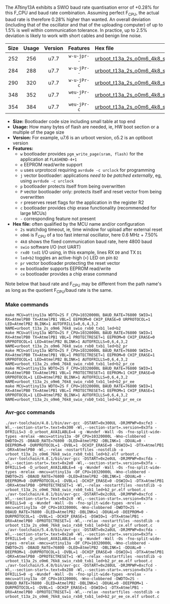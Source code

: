 The ATtiny13A exhibits a SWIO baud rate quantisation error of +0.28% for this F_CPU and baud rate combination. Assuming perfect F<sub>CPU</sub>, the actual baud rate is therefore 0.28% higher than wanted. An overall deviation (including that of the oscillator and that of the uploading computer) of up to 1.5% is well within communication tolerance. In practice, up to 2.5% deviation is likely to work with short cables and benign line noise.

|Size|Usage|Version|Features|Hex file|
|:-:|:-:|:-:|:-:|:--|
|252|256|u7.7|`w-u-jpr--`|[urboot_t13a_2s_o0m6_4k8_swio_rxb0_txb1_led+b2.hex](https://raw.githubusercontent.com/stefanrueger/urboot.hex/main/u7.7/mcus/attiny13a/watchdog_2_s/internal_oscillator_o%2B7.50%25/%2B0m600000_hz/%2B%2B%2B4k8_baud/swio_rxb0_txb1/led%2Bb2/urboot_t13a_2s_o0m6_4k8_swio_rxb0_txb1_led%2Bb2.hex)|
|284|288|u7.7|`w-u-jPr--`|[urboot_t13a_2s_o0m6_4k8_swio_rxb0_txb1_led+b2_pr.hex](https://raw.githubusercontent.com/stefanrueger/urboot.hex/main/u7.7/mcus/attiny13a/watchdog_2_s/internal_oscillator_o%2B7.50%25/%2B0m600000_hz/%2B%2B%2B4k8_baud/swio_rxb0_txb1/led%2Bb2/urboot_t13a_2s_o0m6_4k8_swio_rxb0_txb1_led%2Bb2_pr.hex)|
|290|320|u7.7|`w-u-jPr-c`|[urboot_t13a_2s_o0m6_4k8_swio_rxb0_txb1_led+b2_pr_ce.hex](https://raw.githubusercontent.com/stefanrueger/urboot.hex/main/u7.7/mcus/attiny13a/watchdog_2_s/internal_oscillator_o%2B7.50%25/%2B0m600000_hz/%2B%2B%2B4k8_baud/swio_rxb0_txb1/led%2Bb2/urboot_t13a_2s_o0m6_4k8_swio_rxb0_txb1_led%2Bb2_pr_ce.hex)|
|348|352|u7.7|`weu-jPr--`|[urboot_t13a_2s_o0m6_4k8_swio_rxb0_txb1_led+b2_pr_ee.hex](https://raw.githubusercontent.com/stefanrueger/urboot.hex/main/u7.7/mcus/attiny13a/watchdog_2_s/internal_oscillator_o%2B7.50%25/%2B0m600000_hz/%2B%2B%2B4k8_baud/swio_rxb0_txb1/led%2Bb2/urboot_t13a_2s_o0m6_4k8_swio_rxb0_txb1_led%2Bb2_pr_ee.hex)|
|354|384|u7.7|`weu-jPr-c`|[urboot_t13a_2s_o0m6_4k8_swio_rxb0_txb1_led+b2_pr_ee_ce.hex](https://raw.githubusercontent.com/stefanrueger/urboot.hex/main/u7.7/mcus/attiny13a/watchdog_2_s/internal_oscillator_o%2B7.50%25/%2B0m600000_hz/%2B%2B%2B4k8_baud/swio_rxb0_txb1/led%2Bb2/urboot_t13a_2s_o0m6_4k8_swio_rxb0_txb1_led%2Bb2_pr_ee_ce.hex)|

- **Size:** Bootloader code size including small table at top end
- **Usage:** How many bytes of flash are needed, ie, HW boot section or a multiple of the page size
- **Version:** For example, u7.6 is an urboot version, o5.2 is an optiboot version
- **Features:**
  + `w` bootloader provides `pgm_write_page(sram, flash)` for the application at `FLASHEND-4+1`
  + `e` EEPROM read/write support
  + `u` uses urprotocol requiring `avrdude -c urclock` for programming
  + `j` vector bootloader: applications *need to be patched externally*, eg, using `avrdude -c urclock`
  + `p` bootloader protects itself from being overwritten
  + `P` vector bootloader only: protects itself and reset vector from being overwritten
  + `r` preserves reset flags for the application in the register R2
  + `c` bootloader provides chip erase functionality (recommended for large MCUs)
  + `-` corresponding feature not present
- **Hex file:** often qualified by the MCU name and/or configuration
  + `2s` watchdog timeout, ie, time window for upload after external reset
  + `o0m6` is F<sub>CPU</sub> of a too fast internal oscillator, here 0.6 MHz + 7.50%
  + `4k8` shows the fixed communication baud rate, here 4800 baud
  + `swio` software I/O (not UART)
  + `rxd0 txd1` I/O using, in this example, lines RX `D0` and TX `D1`
  + `led+b2` toggles an active-high (`+`) LED on pin `B2`
  + `pr` vector bootloader protecting the reset vector
  + `ee` bootloader supports EEPROM read/write
  + `ce` bootloader provides a chip erase command


Note below that baud rate and F<sub>CPU</sub> may be different from the path name's as long as the quotient F<sub>CPU</sub>/baud rate is the same.

### Make commands
```
make MCU=attiny13a WDTO=2S F_CPU=10320000L BAUD_RATE=76800 SWIO=1 RX=AtmelPB0 TX=AtmelPB1 VBL=1 EEPROM=0 CHIP_ERASE=0 URPROTOCOL=1 LED=AtmelPB2 BLINK=1 AUTOFRILLS=0,6,4,3,2 NAME=urboot_t13a_2s_o9m6_76k8_swio_rxb0_txb1_led+b2
make MCU=attiny13a WDTO=2S F_CPU=10320000L BAUD_RATE=76800 SWIO=1 RX=AtmelPB0 TX=AtmelPB1 VBL=1 PROTECTRESET=1 EEPROM=0 CHIP_ERASE=0 URPROTOCOL=1 LED=AtmelPB2 BLINK=1 AUTOFRILLS=0,6,4,3,2 NAME=urboot_t13a_2s_o9m6_76k8_swio_rxb0_txb1_led+b2_pr
make MCU=attiny13a WDTO=2S F_CPU=10320000L BAUD_RATE=76800 SWIO=1 RX=AtmelPB0 TX=AtmelPB1 VBL=1 PROTECTRESET=1 EEPROM=0 CHIP_ERASE=1 URPROTOCOL=1 LED=AtmelPB2 BLINK=1 AUTOFRILLS=0,6,4,3,2 NAME=urboot_t13a_2s_o9m6_76k8_swio_rxb0_txb1_led+b2_pr_ce
make MCU=attiny13a WDTO=2S F_CPU=10320000L BAUD_RATE=76800 SWIO=1 RX=AtmelPB0 TX=AtmelPB1 VBL=1 PROTECTRESET=1 EEPROM=1 CHIP_ERASE=0 URPROTOCOL=1 LED=AtmelPB2 BLINK=1 AUTOFRILLS=0,6,4,3,2 NAME=urboot_t13a_2s_o9m6_76k8_swio_rxb0_txb1_led+b2_pr_ee
make MCU=attiny13a WDTO=2S F_CPU=10320000L BAUD_RATE=76800 SWIO=1 RX=AtmelPB0 TX=AtmelPB1 VBL=1 PROTECTRESET=1 EEPROM=1 CHIP_ERASE=1 URPROTOCOL=1 LED=AtmelPB2 BLINK=1 AUTOFRILLS=0,6,4,3,2 NAME=urboot_t13a_2s_o9m6_76k8_swio_rxb0_txb1_led+b2_pr_ee_ce
```

### Avr-gcc commands
```
./avr-toolchain/4.8.1/bin/avr-gcc -DSTART=0x300UL -DRJMPWP=0xcfe3 -Wl,--section-start=.text=0x300 -Wl,--section-start=.version=0x3fa -DFRILLS=3 -D_urboot_AVAILABLE=4 -g -Wundef -Wall -Os -fno-split-wide-types -mrelax -mmcu=attiny13a -DF_CPU=10320000L -Wno-clobbered -DWDTO=2S -DBAUD_RATE=76800 -DLED=AtmelPB2 -DBLINK=1 -DDUAL=0 -DEEPROM=0 -DURPROTOCOL=1 -DVBL=1 -DCHIP_ERASE=0 -DSWIO=1 -DTX=AtmelPB1 -DRX=AtmelPB0 -Wl,--relax -nostartfiles -nostdlib -o urboot_t13a_2s_o9m6_76k8_swio_rxb0_txb1_led+b2.elf urboot.c
./avr-toolchain/4.8.1/bin/avr-gcc -DSTART=0x2e0UL -DRJMPWP=0xcfda -Wl,--section-start=.text=0x2e0 -Wl,--section-start=.version=0x3fa -DFRILLS=6 -D_urboot_AVAILABLE=4 -g -Wundef -Wall -Os -fno-split-wide-types -mrelax -mmcu=attiny13a -DF_CPU=10320000L -Wno-clobbered -DWDTO=2S -DBAUD_RATE=76800 -DLED=AtmelPB2 -DBLINK=1 -DDUAL=0 -DEEPROM=0 -DURPROTOCOL=1 -DVBL=1 -DCHIP_ERASE=0 -DSWIO=1 -DTX=AtmelPB1 -DRX=AtmelPB0 -DPROTECTRESET=1 -Wl,--relax -nostartfiles -nostdlib -o urboot_t13a_2s_o9m6_76k8_swio_rxb0_txb1_led+b2_pr.elf urboot.c
./avr-toolchain/4.8.1/bin/avr-gcc -DSTART=0x2c0UL -DRJMPWP=0xcfcd -Wl,--section-start=.text=0x2c0 -Wl,--section-start=.version=0x3fa -DFRILLS=0 -g -Wundef -Wall -Os -fno-split-wide-types -mrelax -mmcu=attiny13a -DF_CPU=10320000L -Wno-clobbered -DWDTO=2S -DBAUD_RATE=76800 -DLED=AtmelPB2 -DBLINK=1 -DDUAL=0 -DEEPROM=0 -DURPROTOCOL=1 -DVBL=1 -DCHIP_ERASE=1 -DSWIO=1 -DTX=AtmelPB1 -DRX=AtmelPB0 -DPROTECTRESET=1 -Wl,--relax -nostartfiles -nostdlib -o urboot_t13a_2s_o9m6_76k8_swio_rxb0_txb1_led+b2_pr_ce.elf urboot.c
./avr-toolchain/5.4.0/bin/avr-gcc -DSTART=0x2a0UL -DRJMPWP=0xcfda -Wl,--section-start=.text=0x2a0 -Wl,--section-start=.version=0x3fa -DFRILLS=6 -D_urboot_AVAILABLE=4 -g -Wundef -Wall -Os -fno-split-wide-types -mrelax -mmcu=attiny13a -DF_CPU=10320000L -Wno-clobbered -DWDTO=2S -DBAUD_RATE=76800 -DLED=AtmelPB2 -DBLINK=1 -DDUAL=0 -DEEPROM=1 -DURPROTOCOL=1 -DVBL=1 -DCHIP_ERASE=0 -DSWIO=1 -DTX=AtmelPB1 -DRX=AtmelPB0 -DPROTECTRESET=1 -Wl,--relax -nostartfiles -nostdlib -o urboot_t13a_2s_o9m6_76k8_swio_rxb0_txb1_led+b2_pr_ee.elf urboot.c
./avr-toolchain/5.4.0/bin/avr-gcc -DSTART=0x280UL -DRJMPWP=0xcfcd -Wl,--section-start=.text=0x280 -Wl,--section-start=.version=0x3fa -DFRILLS=0 -g -Wundef -Wall -Os -fno-split-wide-types -mrelax -mmcu=attiny13a -DF_CPU=10320000L -Wno-clobbered -DWDTO=2S -DBAUD_RATE=76800 -DLED=AtmelPB2 -DBLINK=1 -DDUAL=0 -DEEPROM=1 -DURPROTOCOL=1 -DVBL=1 -DCHIP_ERASE=1 -DSWIO=1 -DTX=AtmelPB1 -DRX=AtmelPB0 -DPROTECTRESET=1 -Wl,--relax -nostartfiles -nostdlib -o urboot_t13a_2s_o9m6_76k8_swio_rxb0_txb1_led+b2_pr_ee_ce.elf urboot.c
```

